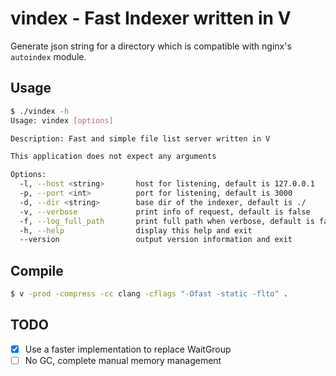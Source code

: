 # vindex - Fast Indexer written in V

Generate json string for a directory which is compatible with nginx's `autoindex` module. 

## Usage

```bash
$ ./vindex -h
Usage: vindex [options] 

Description: Fast and simple file list server written in V

This application does not expect any arguments

Options:
  -l, --host <string>       host for listening, default is 127.0.0.1
  -p, --port <int>          port for listening, default is 3000
  -d, --dir <string>        base dir of the indexer, default is ./
  -v, --verbose             print info of request, default is false
  -f, --log_full_path       print full path when verbose, default is false
  -h, --help                display this help and exit
  --version                 output version information and exit
```

## Compile

```bash
$ v -prod -compress -cc clang -cflags "-Ofast -static -flto" .
```

## TODO

- [x] Use a faster implementation to replace WaitGroup
- [ ] No GC, complete manual memory management
